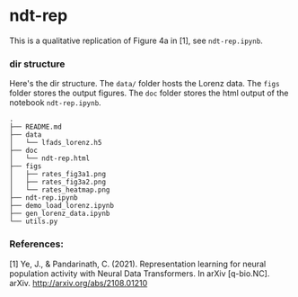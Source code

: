 # ndt-rep

This is a qualitative replication of Figure 4a in [1], see `ndt-rep.ipynb`. 


### dir structure

Here's the dir structure. The `data/` folder hosts the Lorenz data. The `figs` folder stores the output figures. The `doc` folder stores the html output of the notebook `ndt-rep.ipynb`. 

```
.
├── README.md
├── data
│   └── lfads_lorenz.h5
├── doc
│   └── ndt-rep.html
├── figs
│   ├── rates_fig3a1.png
│   ├── rates_fig3a2.png
│   └── rates_heatmap.png
├── ndt-rep.ipynb
├── demo_load_lorenz.ipynb
├── gen_lorenz_data.ipynb
└── utils.py
```

### References: 

[1] Ye, J., & Pandarinath, C. (2021). Representation learning for neural population activity with Neural Data Transformers. In arXiv [q-bio.NC]. arXiv. http://arxiv.org/abs/2108.01210
